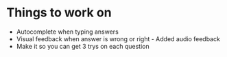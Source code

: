 # Things to work on

- Autocomplete when typing answers
- Visual feedback when answer is wrong or right - Added audio feedback
- Make it so you can get 3 trys on each question
